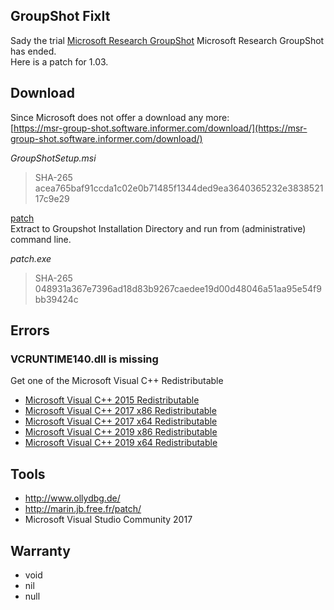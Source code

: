## GroupShot FixIt

Sady the  trial [Microsoft Research GroupShot](https://www.microsoft.com/en-us/research/blog/group-shot-getting-everyone-smile/) Microsoft Research GroupShot has ended.  
Here is a patch for 1.03.

## Download
Since Microsoft does not offer a download any more:  
[https://msr-group-shot.software.informer.com/download/](https://msr-group-shot.software.informer.com/download/)

_GroupShotSetup.msi_
> SHA-265 acea765baf91ccda1c02e0b71485f1344ded9ea3640365232e383852117c9e29 

[patch](https://github.com/Quirinius/GroupShot-FixIt/raw/master/patch.zip)  
Extract to Groupshot Installation Directory and run from (administrative) command line.

_patch.exe_  
> SHA-265  048931a367e7396ad18d83b9267caedee19d00d48046a51aa95e54f9bb39424c

## Errors
### VCRUNTIME140.dll is missing  
Get one of the Microsoft Visual C++ Redistributable
* [Microsoft Visual C++ 2015 Redistributable](https://www.microsoft.com/en-us/download/details.aspx?id=53840)
* [Microsoft Visual C++ 2017 x86 Redistributable](https://go.microsoft.com/fwlink/?LinkId=746571)
* [Microsoft Visual C++ 2017 x64 Redistributable](https://go.microsoft.com/fwlink/?LinkId=746571)
* [Microsoft Visual C++ 2019 x86 Redistributable](https://aka.ms/vs/16/release/VC_redist.x86.exe)
* [Microsoft Visual C++ 2019 x64 Redistributable](https://aka.ms/vs/16/release/VC_redist.x64.exe)

## Tools
* http://www.ollydbg.de/
* http://marin.jb.free.fr/patch/
* Microsoft Visual Studio Community 2017

## Warranty
 * void
 * nil
 * null
